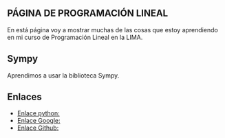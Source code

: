 ## PÁGINA DE PROGRAMACIÓN LINEAL
En está página voy a mostrar muchas de las cosas que estoy aprendiendo en mi curso de Programación Lineal en la LIMA. 


## Sympy

Aprendimos a usar la biblioteca Sympy.

## Enlaces

- [Enlace python:](https://blog.python.org/)
- [Enlace Google:](https://www.google.com/)
- [Enlace Github:](https://github.com/VeraniaHdez12/Programacion-Lineal)
